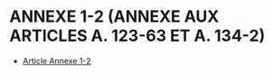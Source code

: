 # ANNEXE 1-2 (ANNEXE AUX ARTICLES A. 123-63 ET A. 134-2)

- [Article Annexe 1-2](article-annexe-1-2.md)
